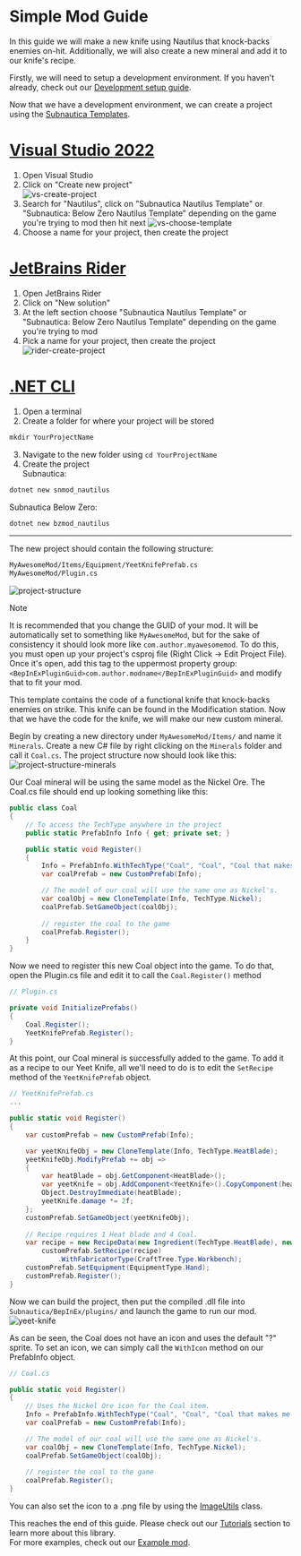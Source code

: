 # Simple Mod Guide

In this guide we will make a new knife using Nautilus that knock-backs enemies on-hit. Additionally, we will also create a new mineral and add it
to our knife's recipe.  

Firstly, we will need to setup a development environment. If you haven't already, check out our [Development setup guide](dev-setup.md).  

Now that we have a development environment, we can create a project using the [Subnautica Templates](dev-setup.md#installing-subnautica-modding-templates).

# [Visual Studio 2022](#tab/vs)
1. Open Visual Studio
2. Click on "Create new project"  
![vs-create-project](../images/guides/vs-create-project.png)
3. Search for "Nautilus", click on "Subnautica Nautilus Template" or "Subnautica: Below Zero Nautilus Template" depending on the game you're trying to mod then hit next
![vs-choose-template](../images/guides/vs-choose-template.png)
4. Choose a name for your project, then create the project

# [JetBrains Rider](#tab/rider)
1. Open JetBrains Rider
2. Click on "New solution"
3. At the left section choose "Subnautica Nautilus Template" or "Subnautica: Below Zero Nautilus Template" depending on the game you're trying to mod
4. Pick a name for your project, then create the project
![rider-create-project](../images/guides/rider-create-project.png)

# [.NET CLI](#tab/cli)
1. Open a terminal
2. Create a folder for where your project will be stored
```powershell
mkdir YourProjectName
```
3. Navigate to the new folder using `cd YourProjectName`
4. Create the project  
Subnautica:
```powershell
dotnet new snmod_nautilus
```
Subnautica Below Zero:
```powershell
dotnet new bzmod_nautilus
```

---

The new project should contain the following structure:
```bash
MyAwesomeMod/Items/Equipment/YeetKnifePrefab.cs
MyAwesomeMod/Plugin.cs
```
![project-structure](../images/guides/project-structure.png)

> [!NOTE]
> It is recommended that you change the GUID of your mod. It will be automatically set to something like `MyAwesomeMod`, but for the sake of consistency it should look
more like `com.author.myawesomemod`. To do this, you must open up your project's csproj file (Right Click -> Edit Project File). Once it's open, add this tag to the
uppermost property group: `<BepInExPluginGuid>com.author.modname</BepInExPluginGuid>` and modify that to fit your mod.

This template contains the code of a functional knife that knock-backs enemies on strike. This knife can be found in the Modification station.
Now that we have the code for the knife, we will make our new custom mineral.

Begin by creating a new directory under `MyAwesomeMod/Items/` and name it `Minerals`. Create a new C# file by right clicking on the `Minerals` folder and call it `Coal.cs`.
The project structure now should look like this:  
![project-structure-minerals](../images/guides/project-structure-minerals.png)

Our Coal mineral will be using the same model as the Nickel Ore. The Coal.cs file should end up looking something like this:
```csharp
public class Coal
{
    // To access the TechType anywhere in the project
    public static PrefabInfo Info { get; private set; }

    public static void Register()
    {
        Info = PrefabInfo.WithTechType("Coal", "Coal", "Coal that makes me go yes.");
        var coalPrefab = new CustomPrefab(Info);

        // The model of our coal will use the same one as Nickel's.
        var coalObj = new CloneTemplate(Info, TechType.Nickel);
        coalPrefab.SetGameObject(coalObj);
        
        // register the coal to the game
        coalPrefab.Register();
    }
}
```

Now we need to register this new Coal object into the game. To do that, open the Plugin.cs file and edit it to call the `Coal.Register()` method
```csharp
// Plugin.cs

private void InitializePrefabs()
{
    Coal.Register();
    YeetKnifePrefab.Register();
}
```

At this point, our Coal mineral is successfully added to the game. To add it as a recipe to our Yeet Knife, all we'll need to do is to edit the `SetRecipe` method
of the `YeetKnifePrefab` object.
```csharp
// YeetKnifePrefab.cs
...

public static void Register()
{
    var customPrefab = new CustomPrefab(Info);

    var yeetKnifeObj = new CloneTemplate(Info, TechType.HeatBlade);
    yeetKnifeObj.ModifyPrefab += obj =>
    {
        var heatBlade = obj.GetComponent<HeatBlade>();
        var yeetKnife = obj.AddComponent<YeetKnife>().CopyComponent(heatBlade);
        Object.DestroyImmediate(heatBlade);
        yeetKnife.damage *= 2f;
    };
    customPrefab.SetGameObject(yeetKnifeObj);
    
    // Recipe requires 1 Heat blade and 4 Coal.
    var recipe = new RecipeData(new Ingredient(TechType.HeatBlade), new Ingredient(Coal.Info.TechType, 4));
        customPrefab.SetRecipe(recipe)
            .WithFabricatorType(CraftTree.Type.Workbench);
    customPrefab.SetEquipment(EquipmentType.Hand);
    customPrefab.Register();
}
```

Now we can build the project, then put the compiled .dll file into `Subnautica/BepInEx/plugins/` and launch the game to run our mod.
![yeet-knife](../images/guides/yeet-knife.png)

As can be seen, the Coal does not have an icon and uses the default "?" sprite. To set an icon, we can simply call the `WithIcon` method on our PrefabInfo object.  
```csharp
// Coal.cs

public static void Register()
{
    // Uses the Nickel Ore icon for the Coal item.
    Info = PrefabInfo.WithTechType("Coal", "Coal", "Coal that makes me go yes.").WithIcon(SpriteManager.Get(TechType.Nickel));
    var coalPrefab = new CustomPrefab(Info);

    // The model of our coal will use the same one as Nickel's.
    var coalObj = new CloneTemplate(Info, TechType.Nickel);
    coalPrefab.SetGameObject(coalObj);
    
    // register the coal to the game
    coalPrefab.Register();
}
```

You can also set the icon to a .png file by using the [ImageUtils](xref:Nautilus.Utility.ImageUtils) class.

This reaches the end of this guide. Please check out our [Tutorials](../tutorials/overview.md) section to learn more about this library.  
For more examples, check out our [Example mod](https://github.com/SubnauticaModding/Nautilus/tree/master/Example%20mod).